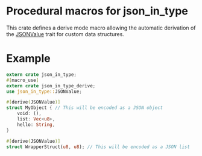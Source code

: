 # Procedural macros for json_in_type

This crate defines a derive mode macro allowing the
automatic derivation of the
[JSONValue](https://docs.rs/json_in_type/latest/json_in_type/trait.JSONValue.html)
trait for custom data structures.

# Example

```rust
extern crate json_in_type;
#[macro_use]
extern crate json_in_type_derive;
use json_in_type::JSONValue;

#[derive(JSONValue)]
struct MyObject { // This will be encoded as a JSON object
    void: (),
    list: Vec<u8>,
    hello: String,
}

#[derive(JSONValue)]
struct WrapperStruct(u8, u8); // This will be encoded as a JSON list
```
